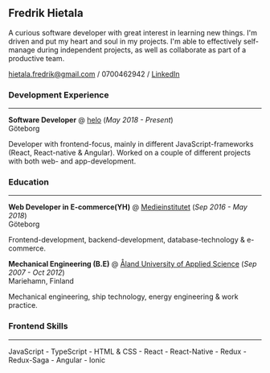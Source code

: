 ## Fredrik Hietala

A curious software developer with great interest in learning new things. I'm driven and put my heart and soul in my projects. I'm able to effectively self-manage during independent projects, as well as collaborate as part of a productive team.

<hietala.fredrik@gmail.com> / 0700462942 / [LinkedIn](https://www.linkedin.com/in/fredrik-hietala-4a8a4467/)

### Development Experience

---

**Software Developer** @ [helo](https://www.helo.se/) (*May 2018 - Present*)  
Göteborg 


Developer with frontend-focus, mainly in different JavaScript-frameworks (React, React-native & Angular). Worked on a couple of different projects with both web- and app-development.

### Education

---

**Web Developer in E-commerce(YH)** @ [Medieinstitutet](https://medieinstitutet.se/) (*Sep 2016 - May 2018*)  
Göteborg

Frontend-development, backend-development, database-technology & e-commerce.  
  
  
  
**Mechanical Engineering (B.E)** @ [Åland University of Applied Science](https://www.ha.ax/) (*Sep 2007 - Oct 2012*)  
Mariehamn, Finland

Mechanical engineering, ship technology, energy engineering & work practice.  


### Frontend Skills

---

JavaScript - TypeScript - HTML & CSS - React - React-Native - Redux - Redux-Saga - Angular - Ionic


